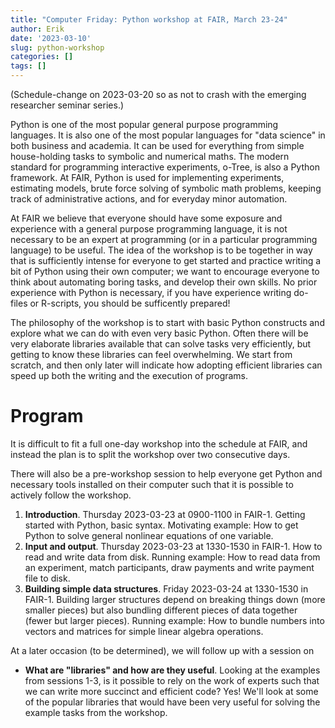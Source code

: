 ```yaml
---
title: "Computer Friday: Python workshop at FAIR, March 23-24"
author: Erik
date: '2023-03-10'
slug: python-workshop
categories: []
tags: []
---
```

(Schedule-change on 2023-03-20 so as not to crash with the emerging researcher seminar series.)


Python is one of the most popular general purpose programming languages. 
It is also one of the most popular languages for "data science" in both business 
and academia. It can be used for everything from simple house-holding tasks to 
symbolic and numerical maths. The modern standard for programming interactive 
experiments, o-Tree, is also a Python framework. 
At FAIR, Python is used for implementing experiments, estimating 
models, brute force solving of symbolic math problems, keeping track of administrative actions, 
and for everyday minor automation.

At FAIR we believe that everyone should have some exposure
and experience with a general purpose programming language, it is not necessary to be an expert
at programming (or in a particular programming language) to be useful.
The idea of the workshop is to be together in way that is sufficiently intense for everyone to get
started and practice writing a bit of Python using their own computer; we want to encourage 
everyone to think about automating boring tasks, and develop their own skills. No prior experience
with Python is necessary, if you have experience writing do-files or R-scripts, you should be 
sufficently prepared! 

The philosophy of the workshop is to start with basic Python constructs and explore what we can
do with even very basic Python. Often there will be very elaborate libraries available that can solve
tasks very efficiently, but getting to know these libraries can feel overwhelming. We start from
scratch, and then only later will indicate how adopting efficient libraries can speed up both
the writing and the execution of programs.

# Program

It is difficult to fit a full one-day workshop into the schedule at FAIR, and instead the plan is
to split the workshop over two consecutive days. 

There will also be a pre-workshop session to help everyone get Python and necessary tools installed
on their computer such that it is possible to actively follow the workshop.


1. **Introduction**. Thursday 2023-03-23 at 0900-1100 in FAIR-1. Getting started with Python, basic syntax. Motivating example: How to get Python to solve general nonlinear equations of one variable.
2. **Input and output**. Thursday 2023-03-23 at 1330-1530 in FAIR-1. How to read and write data from disk. Running example: How to read data from an experiment, match participants, draw payments and write payment file to disk.
3. **Building simple data structures**. Friday 2023-03-24 at 1330-1530 in FAIR-1. Building larger structures depend on breaking things
down (more smaller pieces) but also bundling different pieces of data together (fewer but larger pieces). Running example: How to bundle numbers
into vectors and matrices for simple linear algebra operations.

At a later occasion (to be determined), we will follow up with a session on 

- **What are "libraries" and how are they useful**. Looking at the examples from sessions 1-3, is it possible
to rely on the work of experts such that we can write more succinct and efficient code? Yes! We'll look at some of the popular libraries that would
have been very useful for solving the example tasks from the workshop.


